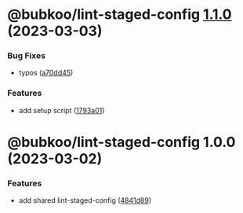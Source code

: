 # @bubkoo/lint-staged-config [1.1.0](https://github.com/bubkoo/configs/compare/@bubkoo/lint-staged-config@1.0.0...@bubkoo/lint-staged-config@1.1.0) (2023-03-03)


### Bug Fixes

* typos ([a70dd45](https://github.com/bubkoo/configs/commit/a70dd45ea0370681b7530e7a637558d333d64b56))


### Features

* add setup script ([1793a01](https://github.com/bubkoo/configs/commit/1793a011116b68250b262ab9ffa679b03c0aabcd))

# @bubkoo/lint-staged-config 1.0.0 (2023-03-02)

### Features

- add shared lint-staged-config ([4841d89](https://github.com/bubkoo/configs/commit/4841d89ac38b06d735d2fcc03c836491f5e3322e))
